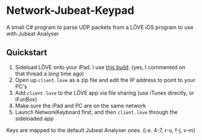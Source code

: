 # Network-Jubeat-Keypad
A small C# program to parse UDP packets from a LÖVE iOS program to use with Jubeat Analyser

## Quickstart
1. Sideload LÖVE onto your iPad. I use [this build](https://love2d.org/forums/viewtopic.php?t=85139). (yes, I commented on that thread a *long* time ago)
2. Open up `client.love` as a zip file and edit the IP address to point to your PC's
3. Add `client.love` to the LÖVE app via file sharing (use iTunes directly, or iFunBox)
4. Make sure the iPad and PC are on the same network
5. Launch NetworkKeyboard first, and then `client.love` through the sideloaded app

Keys are mapped to the default Jubeat Analyser ones. (i.e. 4-7, r-u, f-j, v-m)
